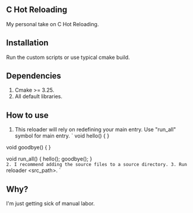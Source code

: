 ## C Hot Reloading
My personal take on C Hot Reloading.

## Installation
Run the custom scripts or use typical cmake build.

## Dependencies
1. Cmake >= 3.25.
2. All default libraries.

## How to use
1. This reloader will rely on redefining your main entry. Use "run_all" symbol for main entry.
`
void hello() {
}

void goodbye() {
}

void run_all() {
    hello();
    goodbye();
}       
`
2. I recommend adding the source files to a source directory.
3. Run 
`
reloader <src_path>.
`

## Why?
I'm just getting sick of manual labor.
